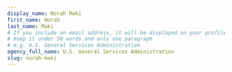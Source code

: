 ```yaml
---
display_name: Norah Maki
first_name: Norah
last_name: Maki
# If you include an email address, it will be displayed on your profile page
# Keep it under 50 words and only one paragraph
# e.g. U.S. General Services Administration
agency_full_name: U.S. General Services Administration
slug: norah-maki
---
```

